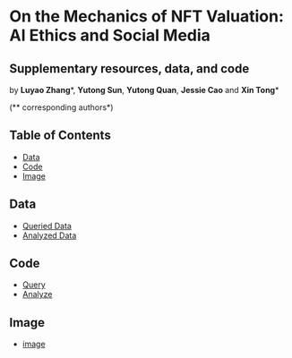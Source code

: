 # On the Mechanics of NFT Valuation: AI Ethics and Social Media

## Supplementary resources, data, and code
by **Luyao Zhang***, **Yutong Sun**, **Yutong Quan**, **Jessie Cao** and **Xin Tong***

(** corresponding authors*)

## Table of Contents
- [Data](https://github.com/HCI-Blockchain/NFT-2023#data)
- [Code](https://github.com/HCI-Blockchain/NFT-2023#code)
- [Image](https://github.com/HCI-Blockchain/NFT-2023#image)

## Data
- [Queried Data](https://github.com/HCI-Blockchain/NFT-2023/tree/main/data/queried_data)
- [Analyzed Data](https://github.com/HCI-Blockchain/NFT-2023/tree/main/data/analyzed_data)

## Code
- [Query](https://github.com/HCI-Blockchain/NFT-2023/tree/main/code/query)
- [Analyze](https://github.com/HCI-Blockchain/NFT-2023/tree/main/code/analyze)

## Image
- [image](https://github.com/HCI-Blockchain/ICWSM-2023/tree/main/code/figure)
